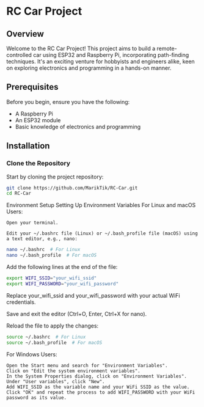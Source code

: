 # RC Car Project

## Overview
Welcome to the RC Car Project! This project aims to build a remote-controlled car using ESP32 and Raspberry Pi, incorporating path-finding techniques. It's an exciting venture for hobbyists and engineers alike, keen on exploring electronics and programming in a hands-on manner.

## Prerequisites
Before you begin, ensure you have the following:
- A Raspberry Pi
- An ESP32 module
- Basic knowledge of electronics and programming

## Installation

### Clone the Repository
Start by cloning the project repository:

```bash
git clone https://github.com/MarikTik/RC-Car.git
cd RC-Car
```


Environment Setup
Setting Up Environment Variables
For Linux and macOS Users:

    Open your terminal.

    Edit your ~/.bashrc file (Linux) or ~/.bash_profile file (macOS) using a text editor, e.g., nano:

 
```bash
nano ~/.bashrc  # For Linux
nano ~/.bash_profile  # For macOS
```

Add the following lines at the end of the file:

```bash
export WIFI_SSID="your_wifi_ssid"
export WIFI_PASSWORD="your_wifi_password"
```

Replace your_wifi_ssid and your_wifi_password with your actual WiFi credentials.

Save and exit the editor (Ctrl+O, Enter, Ctrl+X for nano).

Reload the file to apply the changes:

```bash
source ~/.bashrc  # For Linux
source ~/.bash_profile  # For macOS
```

For Windows Users:

    Open the Start menu and search for "Environment Variables".
    Click on "Edit the system environment variables".
    In the System Properties dialog, click on "Environment Variables".
    Under "User variables", click "New".
    Add WIFI_SSID as the variable name and your WiFi SSID as the value.
    Click "OK" and repeat the process to add WIFI_PASSWORD with your WiFi password as its value.
